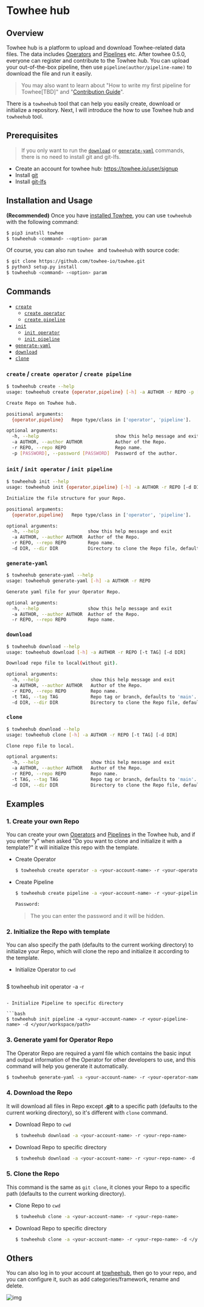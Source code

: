# Towhee hub

## Overview

Towhee hub is a platform to upload and download Towhee-related data files. The data includes [Operators](https://towhee.io/operators) and [Pipelines](https://towhee.io/pipelines) etc. After towhee 0.5.0, everyone can register and contribute to the Towhee hub. You can upload your out-of-the-box pipeline, then use `pipeline(author/pipeline-name)` to download the file and run it easily.

> You may also want to learn about "How to write my first pipeline for Towhee[TBD]" and "[Contribution Guide](https://docs.towhee.io/developer-guides/contributing/contributing-guide)".

There is a `towheehub` tool that can help you easily create, download or initialize a repository. Next, I will introduce the how to use Towhee hub and `towheehub` tool.

## Prerequisites

> If you only want to run the [`download`](#download) or [`generate-yaml`](#generate-yaml) commands, there is no need to install git and git-lfs.

- Create an account for towhee hub: https://towhee.io/user/signup
- Install [git](https://git-scm.com/book/en/v2/Getting-Started-Installing-Git)
- Install [git-lfs](https://git-lfs.github.com)

## Installation and Usage

**(Recommended)** Once you have [installed Towhee](https://docs.towhee.io/get-started/install), you can use `towheehub` with the following command:

```bash
$ pip3 inatsll towhee
$ towheehub <command> -<option> param
```

Of course, you can also run `towhee ` and `towheehub` with source code:

```bash
$ git clone https://github.com/towhee-io/towhee.git
$ python3 setup.py install
$ towheehub <command> -<option> param
```


## Commands

- [`create`](#create--create-operator--create-pipeline)
  - [`create operator`](#create--create-operator--create-pipeline)
  - [`create pipeline`](#create--create-operator--create-pipeline)
- [`init`](#init--init-operator--init-pipeline)
  - [`init operator`](#init--init-operator--init-pipeline)
  - [`init pipeline`](#init--init-operator--init-pipeline)
- [`generate-yaml`](#generate-yaml)
- [`download`](#download)
- [`clone`](#clone)

### `create` / `create operator` / `create pipeline`

```bash
$ towheehub create --help
usage: towheehub create {operator,pipeline} [-h] -a AUTHOR -r REPO -p [PASSWORD]

Create Repo on Towhee hub.

positional arguments:
  {operator,pipeline}   Repo type/class in ['operator', 'pipeline'].

optional arguments:
  -h, --help                            show this help message and exit
  -a AUTHOR, --author AUTHOR            Author of the Repo.
  -r REPO, --repo REPO                  Repo name.
  -p [PASSWORD], --password [PASSWORD]  Password of the author.
```

### `init` / `init operator` / `init pipeline`

```bash
$ towheehub init --help
usage: towheehub init {operator,pipeline} [-h] -a AUTHOR -r REPO [-d DIR]

Initialize the file structure for your Repo.

positional arguments:
  {operator,pipeline}   Repo type/class in ['operator', 'pipeline'].

optional arguments:
  -h, --help                  show this help message and exit
  -a AUTHOR, --author AUTHOR  Author of the Repo.
  -r REPO, --repo REPO        Repo name.
  -d DIR, --dir DIR           Directory to clone the Repo file, defaults to '.'.
```

### `generate-yaml`

```bash
$ towheehub generate-yaml --help
usage: towheehub generate-yaml [-h] -a AUTHOR -r REPO

Generate yaml file for your Operator Repo.

optional arguments:
  -h, --help                  show this help message and exit
  -a AUTHOR, --author AUTHOR  Author of the Repo.
  -r REPO, --repo REPO        Repo name.
```

### `download`

```bash
$ towheehub download --help
usage: towheehub download [-h] -a AUTHOR -r REPO [-t TAG] [-d DIR]

Download repo file to local(without git).

optional arguments:
  -h, --help                   show this help message and exit
  -a AUTHOR, --author AUTHOR   Author of the Repo.
  -r REPO, --repo REPO         Repo name.
  -t TAG, --tag TAG            Repo tag or branch, defaults to 'main'.
  -d DIR, --dir DIR            Directory to clone the Repo file, defaults to '.'.
```

### `clone`
```bash
$ towheehub download --help
usage: towheehub clone [-h] -a AUTHOR -r REPO [-t TAG] [-d DIR]

Clone repo file to local.

optional arguments:
  -h, --help                   show this help message and exit
  -a AUTHOR, --author AUTHOR   Author of the Repo.
  -r REPO, --repo REPO         Repo name.
  -t TAG, --tag TAG            Repo tag or branch, defaults to 'main'.
  -d DIR, --dir DIR            Directory to clone the Repo file, defaults to '.'.
```

## Examples

### 1. Create your own Repo

You can create your own [Operators](https://towhee.io/operators) and [Pipelines](https://towhee.io/pipelines) in the Towhee hub, and if you enter "y" when asked "Do you want to clone and initialize it with a template?" it will initialize this repo with the template.

- Create Operator

  ```bash
  $ towheehub create operator -a <your-account-name> -r <your-operator-name> -p <your-password>
  ```
- Create Pipeline
  ```bash
  $ towheehub create pipeline -a <your-account-name> -r <your-pipeline-name> -p
  
  Password: 
  ```
  
  > The you can enter the password and it will be hidden.

### 2. Initialize the Repo with template

You can also specify the path (defaults to the current working directory) to initialize your Repo, which will clone the repo and initialize it according to the template.

- Initialize Operator to  `cwd`

  ```bash
$ towheehub init operator -a <your-account-name> -r <your-operator-name>
  ```

- Initialize Pipeline to specific directory

  ```bash
  $ towheehub init pipeline -a <your-account-name> -r <your-pipeline-name> -d </your/workspace/path>
  ```

### 3. Generate yaml for Operator Repo

The Operator Repo are required a yaml file which contains the basic input and output information of the Operator for other developers to use, and this command will help you generate it automatically.

  ```bash
  $ towheehub generate-yaml -a <your-account-name> -r <your-operator-name>
  ```

### 4. Download the Repo

It will download all files in Repo except **.git** to a specific path (defaults to the current working directory), so it's different with `clone` command.

- Download Repo to  `cwd`

  ```bash
  $ towheehub download -a <your-account-name> -r <your-repo-name>
  ```
- Download Repo to specific directory
  ```bash
  $ towheehub download -a <your-account-name> -r <your-repo-name> -d </your/workspace/path>
  ```

### 5. Clone the Repo

This command is the same as `git clone`, it clones your Repo to a specific path (defaults to the current working directory).

- Clone Repo to  `cwd`

  ```bash
  $ towheehub clone -a <your-account-name> -r <your-repo-name>
  ```
- Download Repo to specific directory
  ```bash
  $ towheehub clone -a <your-account-name> -r <your-repo-name> -d </your/workspace/path>
  ```

## Others

You can also log in to your account at [towheehub](https://hub.towhee.io/user/login), then go to your repo, and you can configure it, such as add categories/framework, rename and delete.

![img](./towheehub.png)
